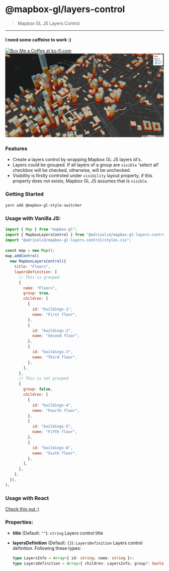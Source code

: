 # @mapbox-gl/layers-control

> Mapbox GL JS Layers Control

---

<h4>I need some caffeine to work :)</h4>
<a href='https://ko-fi.com/R6R01NRMJ' target='_blank'><img height='36' style='border:0px;height:36px;' src='https://cdn.ko-fi.com/cdn/kofi3.png?v=2' border='0' alt='Buy Me a Coffee at ko-fi.com' /></a>

<img src="./thumb.png" alt="thumb">

### Features

- Create a layers control by wrapping Mapbox GL JS layers id's.
- Layers could be grouped. If all layers of a group are `visible` 'select all' checkbox will be checked, otherwise, will be unchecked.
- Visibility is firstly controled under `visibility` layout property, if this property does not exists, Mapbox GL JS assumes that is `visible`.

### Getting Started

```bash
yarn add @mapbox-gl-style-switcher
```

### Usage with Vanilla JS:

```js
import { Map } from "mapbox-gl";
import { MapboxLayersControl } from "@adrisolid/mapbox-gl-layers-control";
import "@adrisolid/mapbox-gl-layers-control/styles.css";

const map = new Map();
map.addControl(
  new MapboxLayersControl({
    title: "Floors",
    layersDefinition: [
      // This is grouped
      {
        name: "Floors",
        group: true,
        children: [
          {
            id: "buildings-1",
            name: "First floor",
          },
          {
            id: "buildings-2",
            name: "Second floor",
          },
          {
            id: "buildings-3",
            name: "Third floor",
          },
        ],
      },
      // This is not grouped
      {
        group: false,
        children: [
          {
            id: "buildings-4",
            name: "Fourth floor",
          },
          {
            id: "buildings-5",
            name: "Fifth floor",
          },
          {
            id: "buildings-6",
            name: "Sixth floor",
          },
        ],
      },
    ],
  }),
);
```

### Usage with React

[Check this out :)](https://github.com/AdriSolid/mapbox-gl-layers-control/blob/master/examples/basic.html)

### Properties:

- **title** (Default: `""`): `string` Layers control title
- **layersDefinition** (Default: `{}`): `LayersDefinition` Layers control definition. Following these types:

  ```ts
  type LayersInfo = Array<{ id: string; name: string }>;
  type LayersDefinition = Array<{ children: LayersInfo; group?: boolean; name?: string }>;
  ```
